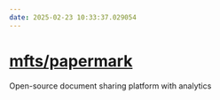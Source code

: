 ```yaml
---
date: 2025-02-23 10:33:37.029054
---
```


# [mfts/papermark](https://github.com/mfts/papermark)

Open-source document sharing platform with analytics